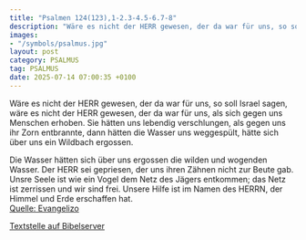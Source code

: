 ```yaml
---
title: "Psalmen 124(123),1-2.3-4.5-6.7-8"
description: "Wäre es nicht der HERR gewesen, der da war für uns, so soll Israel sagen, wäre es nicht der HERR gewesen, der da war für uns, als sich gegen uns Menschen erhoben. Sie hätten uns lebendig verschlungen, als gegen uns ihr Zorn entbrannte, dann hätten die Wasser uns weggespült, hätte...."
images:
- "/symbols/psalmus.jpg"
layout: post
category: PSALMUS
tag: PSALMUS
date: 2025-07-14 07:00:35 +0100
---
```

Wäre es nicht der HERR gewesen, der da war für uns, so soll Israel sagen,
wäre es nicht der HERR gewesen, der da war für uns, als sich gegen uns Menschen erhoben.
Sie hätten uns lebendig verschlungen, als gegen uns ihr Zorn entbrannte,
dann hätten die Wasser uns weggespült, hätte sich über uns ein Wildbach ergossen.<!--more-->

Die Wasser hätten sich über uns ergossen die wilden und wogenden Wasser.
Der HERR sei gepriesen, der uns ihren Zähnen nicht zur Beute gab.
Unsre Seele ist wie ein Vogel dem Netz des Jägers entkommen; das Netz ist zerrissen und wir sind frei.
Unsere Hilfe ist im Namen des HERRN, der Himmel und Erde erschaffen hat.<br>
[Quelle: Evangelizo](https://evangeliumtagfuertag.org/DE/gospel)

[Textstelle auf Bibelserver](https://www.bibleserver.com/EU/ps124(123),1-2.3-4.5-6.7-8)
